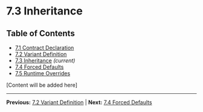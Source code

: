 # 7.3 Inheritance

## Table of Contents
- [7.1 Contract Declaration](./7.1-contract-declaration.md)
- [7.2 Variant Definition](./7.2-variant-definition.md)
- [7.3 Inheritance](./7.3-inheritance.md) *(current)*
- [7.4 Forced Defaults](./7.4-forced-defaults.md)
- [7.5 Runtime Overrides](./7.5-runtime-overrides.md)

[Content will be added here]

---

**Previous:** [7.2 Variant Definition](./7.2-variant-definition.md) | **Next:** [7.4 Forced Defaults](./7.4-forced-defaults.md)
